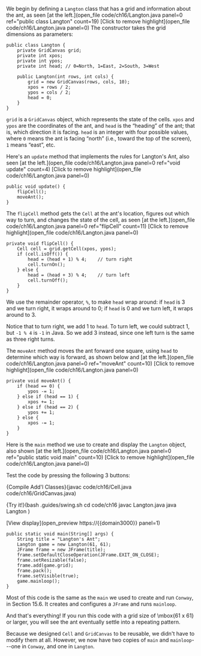 We begin by defining a `Langton` class that has a grid and information about the ant, as seen [at the left.](open_file code/ch16/Langton.java panel=0 ref="public class Langton" count=19)
[Click to remove highlight](open_file code/ch16/Langton.java panel=0)
 The constructor takes the grid dimensions as parameters:

```code
public class Langton {
    private GridCanvas grid;
    private int xpos;
    private int ypos;
    private int head; // 0=North, 1=East, 2=South, 3=West

    public Langton(int rows, int cols) {
        grid = new GridCanvas(rows, cols, 10);
        xpos = rows / 2;
        ypos = cols / 2;
        head = 0;
    }
}
```


`grid` is a `GridCanvas` object, which represents the state of the cells. `xpos` and `ypos` are the coordinates of the ant, and `head` is the “heading” of the ant; that is, which direction it is facing. `head` is an integer with four possible values, where `0` means the ant is facing “north” (i.e., toward the top of the screen), `1` means “east”, etc.

Here's an `update` method that implements the rules for Langton's Ant, also seen [at the left.](open_file code/ch16/Langton.java panel=0 ref="void update" count=4)
[Click to remove highlight](open_file code/ch16/Langton.java panel=0)


```code
public void update() {
    flipCell();
    moveAnt();
}
```

The `flipCell` method gets the `Cell` at the ant's location, figures out which way to turn, and changes the state of the cell, as seen [at the left.](open_file code/ch16/Langton.java panel=0 ref="flipCell" count=11)
[Click to remove highlight](open_file code/ch16/Langton.java panel=0)


```code
private void flipCell() {
    Cell cell = grid.getCell(xpos, ypos);
    if (cell.isOff()) {
        head = (head + 1) % 4;    // turn right
        cell.turnOn();
    } else {
        head = (head + 3) % 4;    // turn left
        cell.turnOff();
    }
}
```

We use the remainder operator, `%`, to make `head` wrap around: if `head` is 3 and we turn right, it wraps around to 0; if `head` is 0 and we turn left, it wraps around to 3.

Notice that to turn right, we add 1 to `head`. To turn left, we could subtract 1, but `-1 % 4` is `-1` in Java. So we add 3 instead, since one left turn is the same as three right turns.

The `moveAnt` method moves the ant forward one square, using `head` to determine which way is forward, as shown below and [at the left.](open_file code/ch16/Langton.java panel=0 ref="moveAnt" count=10)
[Click to remove highlight](open_file code/ch16/Langton.java panel=0)


```code
private void moveAnt() {
    if (head == 0) {
        ypos -= 1;
    } else if (head == 1) {
        xpos += 1;
    } else if (head == 2) {
        ypos += 1;
    } else {
        xpos -= 1;
    }
}
```

Here is the `main` method we use to create and display the `Langton` object, also shown [at the left.](open_file code/ch16/Langton.java panel=0 ref="public static void main" count=10)
[Click to remove highlight](open_file code/ch16/Langton.java panel=0)

Test the code by pressing the following 3 buttons: 

{Compile Add'l Classes}(javac code/ch16/Cell.java code/ch16/GridCanvas.java)

{Try it!}(bash .guides/swing.sh cd code/ch16 javac Langton.java java Langton )

[View display](open_preview https://{{domain3000}} panel=1)


```code
public static void main(String[] args) {
    String title = "Langton's Ant";
    Langton game = new Langton(61, 61);
    JFrame frame = new JFrame(title);
    frame.setDefaultCloseOperation(JFrame.EXIT_ON_CLOSE);
    frame.setResizable(false);
    frame.add(game.grid);
    frame.pack();
    frame.setVisible(true);
    game.mainloop();
}
```

Most of this code is the same as the `main` we used to create and run `Conway`, in Section 15.6. It creates and configures a `JFrame` and runs `mainloop`.

And that's everything! If you run this code with a grid size of \mbox{61 x 61} or larger, you will see the ant eventually settle into a repeating pattern.

Because we designed `Cell` and `GridCanvas` to be reusable, we didn't have to modify them at all. However, we now have two copies of `main` and `mainloop`---one in `Conway`, and one in `Langton`.